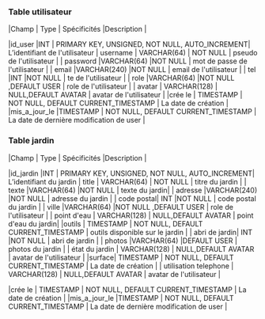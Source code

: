  ### Table utilisateur

|Champ  | Type | Spécificités |Description |

|id_user  |INT  | PRIMARY KEY, UNSIGNED, NOT NULL, AUTO_INCREMENT| L’identifiant de l'utilisateur
| username | VARCHAR(64) | NOT NULL | pseudo de l'utilisateur |
| password |VARCHAR(64)  |NOT NULL  | mot de passe de l'utilisateur |
| email |VARCHAR(240)  |NOT NULL  | email de l'utilisateur |
| tel |INT  |NOT NULL  | te de l'utilisateur |
| role |VARCHAR(64)  |NOT NULL ,DEFAULT USER  | role de l'utilisateur  |
| avatar | VARCHAR(128) | NULL,DEFAULT AVATAR | avatar  de l'utilisateur |
|crée le | TIMESTAMP | NOT NULL, DEFAULT CURRENT_TIMESTAMP | La date de création |
 |mis_a_jour_le |TIMESTAMP  | NOT NULL, DEFAULT CURRENT_TIMESTAMP | La date de dernière modification de user |

 ### Table jardin

|Champ  | Type | Spécificités |Description |

|id_jardin |INT  | PRIMARY KEY, UNSIGNED, NOT NULL, AUTO_INCREMENT| L’identifiant du jardin
| title | VARCHAR(64) | NOT NULL | titre du jardin |
| texte |VARCHAR(64)  |NOT NULL  | texte du jardin|
| adresse |VARCHAR(240)  |NOT NULL  | adresse du jardin |
| code postal| INT  |NOT NULL  | code postal du jardin |
| ville  |VARCHAR(64)  |NOT NULL ,DEFAULT USER  | role de l'utilisateur  |
| point d'eau | VARCHAR(128) | NULL,DEFAULT AVATAR | point d'eau du jardin|
|outils | TIMESTAMP | NOT NULL, DEFAULT CURRENT_TIMESTAMP | outils disponible sur le jardin |
| abri de jardin| INT  |NOT NULL  | abri de jardin  |
| photos |VARCHAR(64)  |DEFAULT USER  | photos du jardin  |
| état du jardin | VARCHAR(128) | NULL,DEFAULT AVATAR | avatar  de l'utilisateur |
|surface| TIMESTAMP | NOT NULL, DEFAULT CURRENT_TIMESTAMP | La date de création |
| utilisation telephone | VARCHAR(128) | NULL,DEFAULT AVATAR | avatar  de l'utilisateur |

|crée le | TIMESTAMP | NOT NULL, DEFAULT CURRENT_TIMESTAMP | La date de création |
 |mis_a_jour_le |TIMESTAMP  | NOT NULL, DEFAULT CURRENT_TIMESTAMP | La date de dernière modification de user |
<!--stackedit_data:
eyJoaXN0b3J5IjpbMTA1ODUwNzg2NiwtODMyNTU3MjA1XX0=
-->